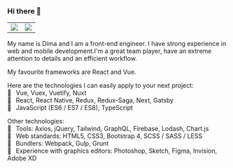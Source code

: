 ### Hi there 👋

<table>
  <tr>
    <td valign="top">
      <img src="https://github-readme-stats.vercel.app/api?username=Dastan4r&count_private=true&show_icons=true&hide_border=true&custom_title=GitHub Stats" />
    </td>
    <td valign="top">
      <img src="https://github-readme-stats.vercel.app/api/top-langs/?username=Dastan4r&langs_count=8&exclude_repo=cordova-plugin-opentok&layout=compact&hide_border=true" />
    </td>
  </tr>
</table>

My name is Dima and I am a front-end engineer. I have strong experience in web and mobile development.I'm a great team player, have an extreme attention to details and an efficient workflow.

My favourite frameworks are React and Vue.

Here are the technologies I can easily apply to your next project: <br />
🔧⠀Vue, Vuex, Vuetify, Nuxt <br />
🔧⠀React, React Native, Redux, Redux-Saga, Next, Gatsby <br />
🔧⠀JavaScript (ES6 / ES7 / ES8), TypeScript <br />

Other technologies: <br />
🔧⠀Tools: Axios, jQuery, Tailwind, GraphQL, Firebase, Lodash, Chart.js <br />
🔧⠀Web standards: HTML5, CSS3, Bootstrap 4, SCSS / SASS / LESS <br />
🔧⠀Bundlers: Webpack, Gulp, Grunt <br />
🔧⠀Experience with graphics editors: Photoshop, Sketch, Figma, Invision, Adobe XD <br />
